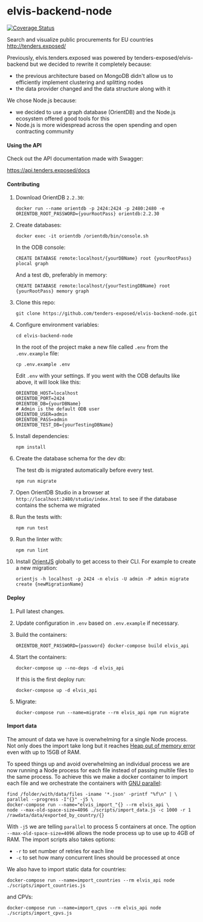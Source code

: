 # elvis-backend-node

[![Coverage Status](https://coveralls.io/repos/github/tenders-exposed/elvis-backend-node/badge.svg?branch=master)](https://coveralls.io/github/tenders-exposed/elvis-backend-node?branch=master)

Search and visualize public procurements for EU countries http://tenders.exposed/

Previously, elvis.tenders.exposed was powered by tenders-exposed/elvis-backend but we decided to rewrite it completely because:

* the previous architecture based on MongoDB didn't allow us to efficiently implement clustering and splitting nodes
* the data provider changed and the data structure along with it

We chose Node.js because:

* we decided to use a graph database (OrientDB) and the Node.js ecosystem offered good tools for this
* Node.js is more widespread across the open spending and open contracting community

#### Using the API

Check out the API documentation made with Swagger:

https://api.tenders.exposed/docs

#### Contributing

1. Download OrientDB `2.2.30`:

    `docker run --name orientdb -p 2424:2424 -p 2480:2480 -e ORIENTDB_ROOT_PASSWORD={yourRootPass} orientdb:2.2.30
`

2. Create databases:

    `docker exec -it orientdb /orientdb/bin/console.sh`

    In the ODB console:

    `CREATE DATABASE remote:localhost/{yourDBName} root {yourRootPass} plocal graph`

    And a test db, preferably in memory:

    `CREATE DATABASE remote:localhost/{yourTestingDBName} root {yourRootPass} memory graph`

3. Clone this repo:

    `git clone https://github.com/tenders-exposed/elvis-backend-node.git`

4. Configure environment variables:

    `cd elvis-backend-node`

    In the root of the project make a new file called `.env` from the `.env.example` file:

    `cp .env.example .env`

    Edit `.env` with your settings. If you went with the ODB defaults like above, it will look like this:

    ```
    ORIENTDB_HOST=localhost
    ORIENTDB_PORT=2424
    ORIENTDB_DB={yourDBName}
    # Admin is the default ODB user
    ORIENTDB_USER=admin
    ORIENTDB_PASS=admin
    ORIENTDB_TEST_DB={yourTestingDBName}
    ```

5. Install dependencies:

    `npm install`

6. Create the database schema for the dev db:

    The test db is migrated automatically before every test.

    `npm run migrate`

7. Open OrientDB Studio in a browser at `http://localhost:2480/studio/index.html` to see if the database contains the schema we migrated

8. Run the tests with:

    `npm run test`

9. Run the linter with:

    `npm run lint`


10. Install [OrientJS](https://github.com/orientechnologies/orientjs) globally to get access to their CLI. For example to create a new migration:

    `orientjs -h localhost -p 2424 -n elvis -U admin -P admin migrate create {newMigrationName}`

#### Deploy

1. Pull latest changes.

2. Update configuration in `.env` based on `.env.example` if necessary.

3. Build the containers:

    `ORIENTDB_ROOT_PASSWORD={password} docker-compose build elvis_api`

4. Start the containers:

    `docker-compose up --no-deps -d elvis_api`

   If this is the first deploy run:

    `docker-compose up -d elvis_api`

5. Migrate:

    `docker-compose run --name=migrate --rm elvis_api npm run migrate`


#### Import data
The amount of data we have is overwhelming for a single Node process. Not only
does the import take long but it reaches [Heap out of memory error](https://stackoverflow.com/questions/38558989/node-js-heap-out-of-memory) even with up to 15GB of RAM.

To speed things up and avoid overwhelming an individual process we are now running a Node process for each
file instead of passing multile files to the same process.
To achieve this we make a docker container to import each file and we orchestrate the containers with [GNU parallel](https://www.gnu.org/software/parallel/man.html#DESCRIPTION):

```
find /folder/with/data/files -iname '*.json' -printf "%f\n" | \
parallel --progress -I"{}" -j5 \
docker-compose run --name="elvis_import_"{} --rm elvis_api \
node --max-old-space-size=4096 ./scripts/import_data.js -c 1000 -r 1 /rawdata/data/exported_by_country/{}
```

With `-j5` we are telling `parallel` to process 5 containers at once. The option `--max-old-space-size=4096` allows the node process up to use up to 4GB of RAM. The import scripts also takes options: 
- `-r` to set number of retries for each line
- `-c` to set how many concurrent lines should be processed at once

We also have to import static data for countries:

`docker-compose run --name=import_countries --rm elvis_api node ./scripts/import_countries.js`

and CPVs:

`docker-compose run --name=import_cpvs --rm elvis_api node ./scripts/import_cpvs.js`
